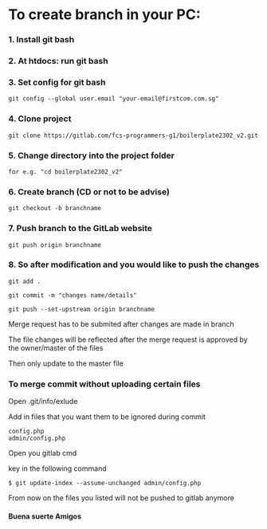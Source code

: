 # To create branch in your PC:


### 1. Install git bash

### 2. At htdocs: run git bash
	
### 3. Set config for git bash
```
git config --global user.email "your-email@firstcom.com.sg"
```
### 4. Clone project
```
git clone https://gitlab.com/fcs-programmers-g1/boilerplate2302_v2.git
```

### 5. Change directory into the project folder
```
for e.g. "cd boilerplate2302_v2" 
```
	
### 6. Create branch (CD or not to be advise)
```
git checkout -b branchname
```
	
### 7. Push branch to the GitLab website
```
git push origin branchname
```
	
### 8. So after modification and you would like to push the changes
```
git add .

git commit -m "changes name/details"

git push --set-upstream origin branchname
```	

Merge request has to be submited after changes are made in branch

The file changes will be reflected after the merge request is approved by the owner/master of the files

Then only update to the master file

	
### To merge commit without uploading certain files 

Open .git/info/exlude

Add in files that you want them to be ignored during commit

```
config.php
admin/config.php
```

Open you gitlab cmd

key in the following command 

```
$ git update-index --assume-unchanged admin/config.php
```

From now on the files you listed will not be pushed to gitlab anymore


#### Buena suerte Amigos

